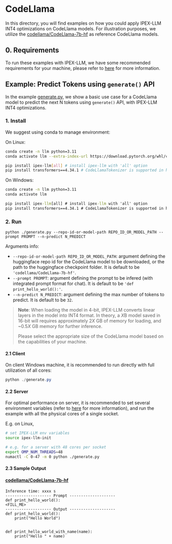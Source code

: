 # CodeLlama
In this directory, you will find examples on how you could apply IPEX-LLM INT4 optimizations on CodeLlama models. For illustration purposes, we utilize the [codellama/CodeLlama-7b-hf](https://huggingface.co/codellama/CodeLlama-7b-hf) as reference CodeLlama models.

## 0. Requirements
To run these examples with IPEX-LLM, we have some recommended requirements for your machine, please refer to [here](../README.md#recommended-requirements) for more information.

## Example: Predict Tokens using `generate()` API
In the example [generate.py](./generate.py), we show a basic use case for a CodeLlama model to predict the next N tokens using `generate()` API, with IPEX-LLM INT4 optimizations.
### 1. Install
We suggest using conda to manage environment:

On Linux:

```bash
conda create -n llm python=3.11
conda activate llm --extra-index-url https://download.pytorch.org/whl/cpu

pip install ipex-llm[all] # install ipex-llm with 'all' option
pip install transformers==4.34.1 # CodeLlamaTokenizer is supported in higher version of transformers
```

On Windows:

```cmd
conda create -n llm python=3.11
conda activate llm

pip install ipex-llm[all] # install ipex-llm with 'all' option
pip install transformers==4.34.1 # CodeLlamaTokenizer is supported in higher version of transformers
```

### 2. Run
```
python ./generate.py --repo-id-or-model-path REPO_ID_OR_MODEL_PATH --prompt PROMPT --n-predict N_PREDICT
```

Arguments info:
- `--repo-id-or-model-path REPO_ID_OR_MODEL_PATH`: argument defining the huggingface repo id for the CodeLlama model to be downloaded, or the path to the huggingface checkpoint folder. It is default to be `'codellama/CodeLlama-7b-hf'`.
- `--prompt PROMPT`: argument defining the prompt to be infered (with integrated prompt format for chat). It is default to be `'def print_hello_world():'`.
- `--n-predict N_PREDICT`: argument defining the max number of tokens to predict. It is default to be `32`.

> **Note**: When loading the model in 4-bit, IPEX-LLM converts linear layers in the model into INT4 format. In theory, a *X*B model saved in 16-bit will requires approximately 2*X* GB of memory for loading, and ~0.5*X* GB memory for further inference.
>
> Please select the appropriate size of the CodeLlama model based on the capabilities of your machine.

#### 2.1 Client
On client Windows machine, it is recommended to run directly with full utilization of all cores:
```powershell
python ./generate.py 
```

#### 2.2 Server
For optimal performance on server, it is recommended to set several environment variables (refer to [here](../README.md#best-known-configuration-on-linux) for more information), and run the example with all the physical cores of a single socket.

E.g. on Linux,
```bash
# set IPEX-LLM env variables
source ipex-llm-init

# e.g. for a server with 48 cores per socket
export OMP_NUM_THREADS=48
numactl -C 0-47 -m 0 python ./generate.py
```

#### 2.3 Sample Output
#### [codellama/CodeLlama-7b-hf](https://huggingface.co/codellama/CodeLlama-7b-hf)
```log
Inference time: xxxx s
-------------------- Prompt --------------------
def print_hello_world():
<FILL_ME>
-------------------- Output --------------------
def print_hello_world():
    print("Hello World")


def print_hello_world_with_name(name):
    print("Hello " + name)

```

